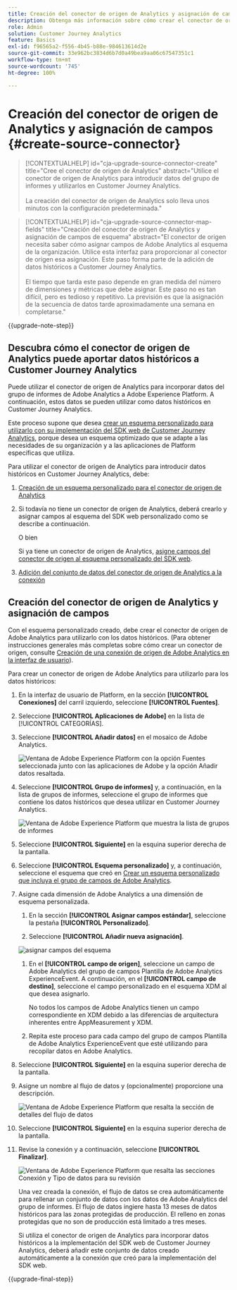 ```yaml
---
title: Creación del conector de origen de Analytics y asignación de campos
description: Obtenga más información sobre cómo crear el conector de origen de Analytics y los campos de asignación
role: Admin
solution: Customer Journey Analytics
feature: Basics
exl-id: f96565a2-f556-4b45-b88e-984613614d2e
source-git-commit: 33e962bc3834d6b7d0a49bea9aa06c67547351c1
workflow-type: tm+mt
source-wordcount: '745'
ht-degree: 100%

---
```


# Creación del conector de origen de Analytics y asignación de campos {#create-source-connector}

<!-- markdownlint-disable MD034 -->

>[!CONTEXTUALHELP]
>id="cja-upgrade-source-connector-create"
>title="Cree el conector de origen de Analytics"
>abstract="Utilice el conector de origen de Analytics para introducir datos del grupo de informes y utilizarlos en Customer Journey Analytics.<br><br>La creación del conector de origen de Analytics solo lleva unos minutos con la configuración predeterminada."

<!-- markdownlint-enable MD034 -->

<!-- markdownlint-disable MD034 -->

>[!CONTEXTUALHELP]
>id="cja-upgrade-source-connector-map-fields"
>title="Creación del conector de origen de Analytics y asignación de campos de esquema"
>abstract="El conector de origen necesita saber cómo asignar campos de Adobe Analytics al esquema de la organización. Utilice esta interfaz para proporcionar al conector de origen esa asignación. Este paso forma parte de la adición de datos históricos a Customer Journey Analytics.<br><br>El tiempo que tarda este paso depende en gran medida del número de dimensiones y métricas que debe asignar. Este paso no es tan difícil, pero es tedioso y repetitivo. La previsión es que la asignación de la secuencia de datos tarde aproximadamente una semana en completarse."

<!-- markdownlint-enable MD034 -->

{{upgrade-note-step}}

## Descubra cómo el conector de origen de Analytics puede aportar datos históricos a Customer Journey Analytics

Puede utilizar el conector de origen de Analytics para incorporar datos del grupo de informes de Adobe Analytics a Adobe Experience Platform. A continuación, estos datos se pueden utilizar como datos históricos en Customer Journey Analytics.

Este proceso supone que desea [crear un esquema personalizado para utilizarlo con su implementación del SDK web de Customer Journey Analytics](/help/getting-started/cja-upgrade/cja-upgrade-schema-create.md), porque desea un esquema optimizado que se adapte a las necesidades de su organización y a las aplicaciones de Platform específicas que utiliza.

Para utilizar el conector de origen de Analytics para introducir datos históricos en Customer Journey Analytics, debe:

1. [Creación de un esquema personalizado para el conector de origen de Analytics](/help/getting-started/cja-upgrade/cja-upgrade-source-connector-schema.md)

1. Si todavía no tiene un conector de origen de Analytics, deberá crearlo y asignar campos al esquema del SDK web personalizado como se describe a continuación.

   O bien

   Si ya tiene un conector de origen de Analytics, [asigne campos del conector de origen al esquema personalizado del SDK web](/help/getting-started/cja-upgrade/cja-upgrade-from-source-connector.md).

1. [Adición del conjunto de datos del conector de origen de Analytics a la conexión](/help/getting-started/cja-upgrade/cja-upgrade-source-connector-dataset.md)

## Creación del conector de origen de Analytics y asignación de campos

Con el esquema personalizado creado, debe crear el conector de origen de Adobe Analytics para utilizarlo con los datos históricos. (Para obtener instrucciones generales más completas sobre cómo crear un conector de origen, consulte [Creación de una conexión de origen de Adobe Analytics en la interfaz de usuario](https://experienceleague.adobe.com/docs/experience-platform/sources/ui-tutorials/create/adobe-applications/analytics.html?lang=es)).

Para crear un conector de origen de Adobe Analytics para utilizarlo para los datos históricos:

1. En la interfaz de usuario de Platform, en la sección **[!UICONTROL Conexiones]** del carril izquierdo, seleccione **[!UICONTROL Fuentes]**.

1. Seleccione **[!UICONTROL Aplicaciones de Adobe]** en la lista de [!UICONTROL CATEGORÍAS].

1. Seleccione **[!UICONTROL Añadir datos]** en el mosaico de Adobe Analytics.

   ![Ventana de Adobe Experience Platform con la opción Fuentes seleccionada junto con las aplicaciones de Adobe y la opción Añadir datos resaltada.](./assets/sources-overview.png)

1. Seleccione **[!UICONTROL Grupo de informes]** y, a continuación, en la lista de grupos de informes, seleccione el grupo de informes que contiene los datos históricos que desea utilizar en Customer Journey Analytics.

   ![Ventana de Adobe Experience Platform que muestra la lista de grupos de informes](./assets/report-suites.png)

1. Seleccione **[!UICONTROL Siguiente]** en la esquina superior derecha de la pantalla.

1. Seleccione **[!UICONTROL Esquema personalizado]** y, a continuación, seleccione el esquema que creó en [Crear un esquema personalizado que incluya el grupo de campos de Adobe Analytics](/help/getting-started/cja-upgrade/cja-upgrade-source-connector-schema.md). <!-- Deleted this, because I changed this from choosing the default schemawe're pointing them now at the schema they just created: "Adobe Experience Platform  automatically creates the schema and the corresponding dataset to map all standard fields from the selected Adobe Analytics report suite." -->

   <!-- add screenshot -->

1. Asigne cada dimensión de Adobe Analytics a una dimensión de esquema personalizada.

   1. En la sección **[!UICONTROL Asignar campos estándar]**, seleccione la pestaña **[!UICONTROL Personalizado]**.

   1. Seleccione **[!UICONTROL Añadir nueva asignación]**.

   ![asignar campos del esquema](assets/schema-mapping.png)

   1. En el **[!UICONTROL campo de origen]**, seleccione un campo de Adobe Analytics del grupo de campos Plantilla de Adobe Analytics ExperienceEvent. A continuación, en el **[!UICONTROL campo de destino]**, seleccione el campo personalizado en el esquema XDM al que desea asignarlo.

      No todos los campos de Adobe Analytics tienen un campo correspondiente en XDM debido a las diferencias de arquitectura inherentes entre AppMeasurement y XDM.

   1. Repita este proceso para cada campo del grupo de campos Plantilla de Adobe Analytics ExperienceEvent que esté utilizando para recopilar datos en Adobe Analytics.

1. Seleccione **[!UICONTROL Siguiente]** en la esquina superior derecha de la pantalla.

1. Asigne un nombre al flujo de datos y (opcionalmente) proporcione una descripción.

   ![Ventana de Adobe Experience Platform que resalta la sección de detalles del flujo de datos](./assets/dataflow-detail.png)

1. Seleccione **[!UICONTROL Siguiente]** en la esquina superior derecha de la pantalla.

1. Revise la conexión y a continuación, seleccione **[!UICONTROL Finalizar]**.

   ![Ventana de Adobe Experience Platform que resalta las secciones Conexión y Tipo de datos para su revisión](./assets/review.png)

   Una vez creada la conexión, el flujo de datos se crea automáticamente para rellenar un conjunto de datos con los datos de Adobe Analytics del grupo de informes. El flujo de datos ingiere hasta 13 meses de datos históricos para las zonas protegidas de producción. El relleno en zonas protegidas que no son de producción está limitado a tres meses.

   Si utiliza el conector de origen de Analytics para incorporar datos históricos a la implementación del SDK web de Customer Journey Analytics, deberá añadir este conjunto de datos creado automáticamente a la conexión que creó para la implementación del SDK web.

{{upgrade-final-step}}
